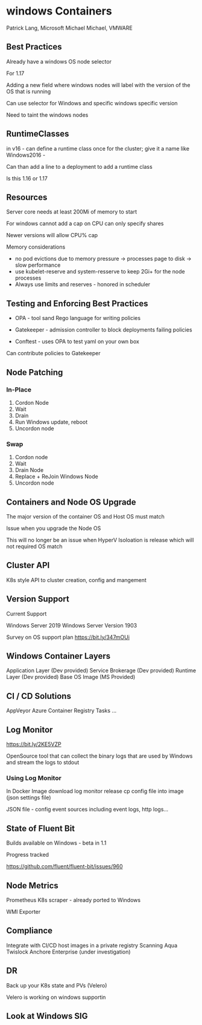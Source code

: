 # windows Containers

Patrick Lang, Microsoft
Michael Michael, VMWARE

## Best Practices

Already have a windows OS node selector

For 1.17

Adding a new field where windows nodes will label with the version of the OS that is running

Can use selector for Windows and specific windows specific version


Need to taint the windows nodes


## RuntimeClasses

in v16 - can define a runtime class once for the cluster;
give it a name like Windows2016 - 

Can than add a line to a deployment to add a runtime class


Is this 1.16 or 1.17

## Resources

Server core needs at least 200Mi of memory to start

For windows cannot add a cap on CPU can only specify shares

Newer versions will allow CPU% cap


Memory considerations

- no pod evictions due to memory pressure -> processes page to disk -> slow performance
- use kubelet-reserve and system-resserve to keep 2Gi+ for the node processes
- Always use limits and reserves - honored in scheduler

## Testing and Enforcing Best Practices

- OPA - tool sand Rego language for writing policies

- Gatekeeper - admission controller to block deployments failing policies

- Conftest - uses OPA to test yaml on your own box

Can contribute policies to Gatekeeper


## Node Patching

### In-Place
1. Cordon Node
2. Wait
3. Drain
4. Run Windows update, reboot
5. Uncordon node

### Swap
1. Cordon node
2. Wait
3. Drain Node
4. Replace + ReJoin Windows Node
5. Uncordon node

## Containers and Node OS Upgrade

The major version of the container OS and Host OS must match

Issue when you upgrade the Node OS

This will no longer be an issue when HyperV Isoloation is release which will not required OS match

## Cluster API
K8s style API to cluster creation, config and mangement

## Version Support
Current Support

Windows Server 2019
Windows Server Version 1903

Survey on OS support plan
https://bit.ly/347mOUi


## Windows Container Layers


Application Layer (Dev provided)
Service Brokerage (Dev provided)
Runtime Layer (Dev provided)
Base OS Image (MS Provided)


## CI / CD Solutions

AppVeyor
Azure Container Registry Tasks
...

## Log Monitor

https://bit.ly/2KE5VZP

OpenSource tool that can collect the binary logs that are used by Windows and stream the logs to stdout

### Using Log Monitor

In Docker Image
  download log monitor release
  cp config file into image (json settings file)

JSON file - config event sources including event logs, http logs...

## State of Fluent Bit

Builds available on Windows - beta in 1.1

Progress tracked

https://github.com/fluent/fluent-bit/issues/960


## Node Metrics

Prometheus K8s scraper - already ported to Windows

WMI Exporter

## Compliance

Integrate with CI/CD
host images in a private registry
Scanning
    Aqua
    Twislock
    Anchore Enterprise (under investigation)

## DR

Back up your K8s state and PVs  (Velero)

Velero is working on windows supportin

## Look at Windows SIG









